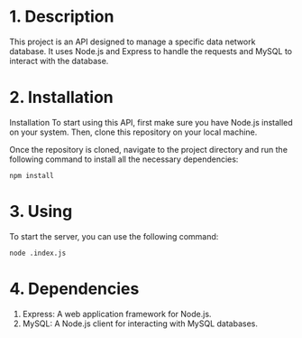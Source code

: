 # 1. Description
This project is an API designed to manage a specific data network database. It uses Node.js and Express to handle the requests and MySQL to interact with the database.

# 2. Installation 
Installation
To start using this API, first make sure you have Node.js installed on your system. Then, clone this repository on your local machine.

Once the repository is cloned, navigate to the project directory and run the following command to install all the necessary dependencies:

```
npm install
```
# 3. Using
To start the server, you can use the following command:
```
node .index.js
```

# 4. Dependencies
1. Express: A web application framework for Node.js.
2. MySQL: A Node.js client for interacting with MySQL databases.
